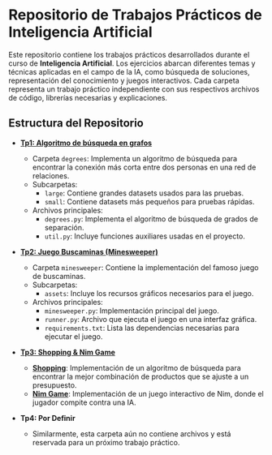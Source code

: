 # Repositorio de Trabajos Prácticos de Inteligencia Artificial

Este repositorio contiene los trabajos prácticos desarrollados durante el curso de **Inteligencia Artificial**. Los ejercicios abarcan diferentes temas y técnicas aplicadas en el campo de la IA, como búsqueda de soluciones, representación del conocimiento y juegos interactivos. Cada carpeta representa un trabajo práctico independiente con sus respectivos archivos de código, librerías necesarias y explicaciones.

## Estructura del Repositorio

- [**Tp1: Algoritmo de búsqueda en grafos**](Tp1/README.md)
  - Carpeta `degrees`: Implementa un algoritmo de búsqueda para encontrar la conexión más corta entre dos personas en una red de relaciones. 
  - Subcarpetas:
    - `large`: Contiene grandes datasets usados para las pruebas.
    - `small`: Contiene datasets más pequeños para pruebas rápidas.
  - Archivos principales:
    - `degrees.py`: Implementa el algoritmo de búsqueda de grados de separación.
    - `util.py`: Incluye funciones auxiliares usadas en el proyecto.

- [**Tp2: Juego Buscaminas (Minesweeper)**](Tp2/README.md)
  - Carpeta `minesweeper`: Contiene la implementación del famoso juego de buscaminas.
  - Subcarpetas:
    - `assets`: Incluye los recursos gráficos necesarios para el juego.
  - Archivos principales:
    - `minesweeper.py`: Implementación principal del juego.
    - `runner.py`: Archivo que ejecuta el juego en una interfaz gráfica.
    - `requirements.txt`: Lista las dependencias necesarias para ejecutar el juego.

- [**Tp3: Shopping & Nim Game**](Tp3/README.md)
  - [**Shopping**](Tp3/README.md#shopping): Implementación de un algoritmo de búsqueda para encontrar la mejor combinación de productos que se ajuste a un presupuesto.
  - [**Nim Game**](Tp3/README.md#nim-game): Implementación de un juego interactivo de Nim, donde el jugador compite contra una IA.

- **Tp4: Por Definir**
  - Similarmente, esta carpeta aún no contiene archivos y está reservada para un próximo trabajo práctico.

##
